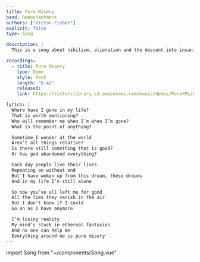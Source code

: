 ```yaml
---
title: Pure Misery
band: Reenchantment
authors: ["Victor Fisher"]
explicit: false
type: Song

description: |
  This is a song about nihilism, alienation and the descent into insanity.

recordings:
  - title: Pure Misery
    type: Demo
    style: Rock
    length: "6:42"
    released: 
    link: https://victorslibrary.s3.amazonaws.com/music/demos/Pure+Misery.mp3

lyrics: |
  Where have I gone in my life?
  That is worth mentioning?
  Who will remember me when I’m when I’m gone?
  What is the point of anything?

  Sometime I wonder at the world
  Aren’t all things relative?
  Is there still something that is good?
  Or has god abandoned everything?

  Each day people live their lives
  Repeating on without end
  But I have woken up from this dream, these dreams
  And in my life I’m still alone

  So now you’ve all left me for good
  All the lies they vanish in the air
  But I don’t know if I could
  Go on as I have anymore

  I’m losing reality
  My mind’s stuck in ethereal fantasies
  And no one can help me
  Everything around me is pure misery
---
```


import Song from "~/components/Song.vue"

<Song :songData="$frontmatter" />
